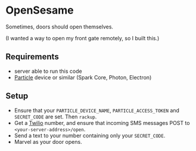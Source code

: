 # OpenSesame

Sometimes, doors should open themselves.

(I wanted a way to open my front gate remotely, so I built this.)

## Requirements

* server able to run this code
* [Particle](http://particle.io) device or similar (Spark Core, Photon, Electron)

## Setup

* Ensure that your `PARTICLE_DEVICE_NAME`, `PARTICLE_ACCESS_TOKEN` and `SECRET_CODE` are set. Then `rackup`.
* Get a [Twilio](http://twilio.com) number, and ensure that incoming SMS messages POST to `<your-server-address>/open`.
* Send a text to your number containing only your `SECRET_CODE`.
* Marvel as your door opens.
